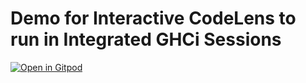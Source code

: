 # Demo for Interactive CodeLens to run in Integrated GHCi Sessions

[![Open in Gitpod](https://gitpod.io/button/open-in-gitpod.svg)](https://gitpod.io/#https://github.com/complyue/GHCiCode)

